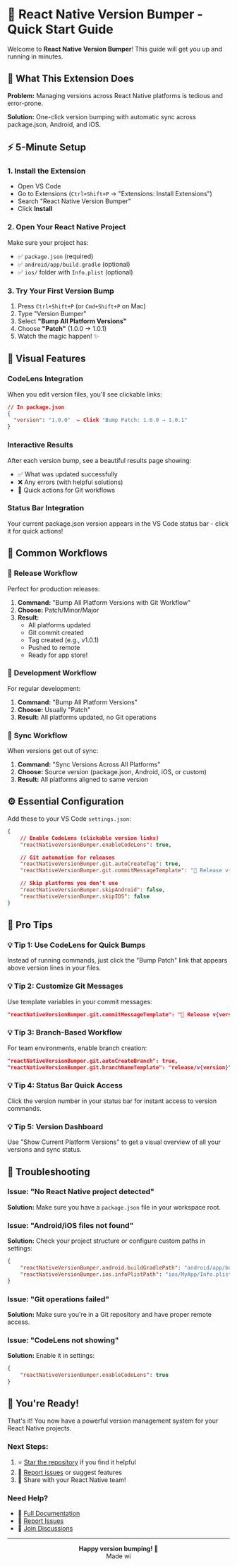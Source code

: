 # 🚀 React Native Version Bumper - Quick Start Guide

Welcome to **React Native Version Bumper**! This guide will get you up and running in minutes.

## 🎯 What This Extension Does

**Problem:** Managing versions across React Native platforms is tedious and error-prone.

**Solution:** One-click version bumping with automatic sync across package.json, Android, and iOS.

## ⚡ 5-Minute Setup

### 1. **Install the Extension**

- Open VS Code
- Go to Extensions (`Ctrl+Shift+P` → "Extensions: Install Extensions")
- Search "React Native Version Bumper"
- Click **Install**

### 2. **Open Your React Native Project**

Make sure your project has:

- ✅ `package.json` (required)
- ✅ `android/app/build.gradle` (optional)
- ✅ `ios/` folder with `Info.plist` (optional)

### 3. **Try Your First Version Bump**

1. Press `Ctrl+Shift+P` (or `Cmd+Shift+P` on Mac)
2. Type "Version Bumper"
3. Select **"Bump All Platform Versions"**
4. Choose **"Patch"** (1.0.0 → 1.0.1)
5. Watch the magic happen! ✨

## 🎨 Visual Features

### CodeLens Integration

When you edit version files, you'll see clickable links:

```json
// In package.json
{
  "version": "1.0.0"  ← Click "Bump Patch: 1.0.0 → 1.0.1"
}
```

### Interactive Results

After each version bump, see a beautiful results page showing:

- ✅ What was updated successfully
- ❌ Any errors (with helpful solutions)
- 🔗 Quick actions for Git workflows

### Status Bar Integration

Your current package.json version appears in the VS Code status bar - click it for quick actions!

## 🔄 Common Workflows

### 🚀 **Release Workflow**

Perfect for production releases:

1. **Command:** "Bump All Platform Versions with Git Workflow"
2. **Choose:** Patch/Minor/Major
3. **Result:**
    - All platforms updated
    - Git commit created
    - Tag created (e.g., v1.0.1)
    - Pushed to remote
    - Ready for app store!

### 🔧 **Development Workflow**

For regular development:

1. **Command:** "Bump All Platform Versions"
2. **Choose:** Usually "Patch"
3. **Result:** All platforms updated, no Git operations

### 🔄 **Sync Workflow**

When versions get out of sync:

1. **Command:** "Sync Versions Across All Platforms"
2. **Choose:** Source version (package.json, Android, iOS, or custom)
3. **Result:** All platforms aligned to same version

## ⚙️ Essential Configuration

Add these to your VS Code `settings.json`:

```json
{
    // Enable CodeLens (clickable version links)
    "reactNativeVersionBumper.enableCodeLens": true,

    // Git automation for releases
    "reactNativeVersionBumper.git.autoCreateTag": true,
    "reactNativeVersionBumper.git.commitMessageTemplate": "🚀 Release v{version}",

    // Skip platforms you don't use
    "reactNativeVersionBumper.skipAndroid": false,
    "reactNativeVersionBumper.skipIOS": false
}
```

## 🎯 Pro Tips

### 💡 **Tip 1: Use CodeLens for Quick Bumps**

Instead of running commands, just click the "Bump Patch" link that appears above version lines in your files.

### 💡 **Tip 2: Customize Git Messages**

Use template variables in your commit messages:

```json
"reactNativeVersionBumper.git.commitMessageTemplate": "🚀 Release v{version}\n\nPlatforms updated:\n{platforms}"
```

### 💡 **Tip 3: Branch-Based Workflow**

For team environments, enable branch creation:

```json
"reactNativeVersionBumper.git.autoCreateBranch": true,
"reactNativeVersionBumper.git.branchNameTemplate": "release/v{version}"
```

### 💡 **Tip 4: Status Bar Quick Access**

Click the version number in your status bar for instant access to version commands.

### 💡 **Tip 5: Version Dashboard**

Use "Show Current Platform Versions" to get a visual overview of all your versions and sync status.

## 🚨 Troubleshooting

### **Issue: "No React Native project detected"**

**Solution:** Make sure you have a `package.json` file in your workspace root.

### **Issue: "Android/iOS files not found"**

**Solution:** Check your project structure or configure custom paths in settings:

```json
{
    "reactNativeVersionBumper.android.buildGradlePath": "android/app/build.gradle",
    "reactNativeVersionBumper.ios.infoPlistPath": "ios/MyApp/Info.plist"
}
```

### **Issue: "Git operations failed"**

**Solution:** Make sure you're in a Git repository and have proper remote access.

### **Issue: "CodeLens not showing"**

**Solution:** Enable it in settings:

```json
{
    "reactNativeVersionBumper.enableCodeLens": true
}
```

## 🎉 You're Ready!

That's it! You now have a powerful version management system for your React Native projects.

### **Next Steps:**

1. ⭐ [Star the repository](https://github.com/sandipshiwakoti/vscode-react-native-version-bumper) if you find it helpful
2. 📝 [Report issues](https://github.com/sandipshiwakoti/vscode-react-native-version-bumper/issues) or suggest features
3. 📢 Share with your React Native team!

### **Need Help?**

- 📖 [Full Documentation](README.md)
- 🐛 [Report Issues](https://github.com/sandipshiwakoti/vscode-react-native-version-bumper/issues)
- 💬 [Join Discussions](https://github.com/sandipshiwakoti/vscode-react-native-version-bumper/discussions)

---

<p align="center">
  <strong>Happy version bumping! 🚀</strong><br>
  Made wi
